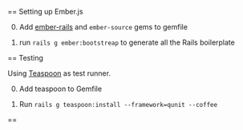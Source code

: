 == Setting up Ember.js

0. Add [ember-rails](https://github.com/emberjs/ember-rails) and
   `ember-source` gems to gemfile

0. run `rails g ember:bootstreap` to generate all the Rails boilerplate

== Testing

Using [Teaspoon](https://github.com/modeset/teaspoon) as test runner.

0. Add teaspoon to Gemfile

0. Run `rails g teaspoon:install --framework=qunit --coffee`

== 
